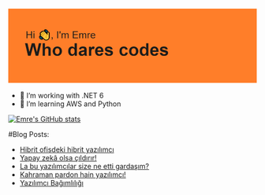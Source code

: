 ![MasterHead](https://github.com/emert117/emert117/blob/main/header.png)

- 🔭 I’m working with .NET 6 
- 🌱 I’m learning AWS and Python

[![Emre's GitHub stats](https://github-readme-stats.vercel.app/api?username=emert117)](https://github.com/anuraghazra/github-readme-stats)

#Blog Posts:
<!-- BLOG-POST-LIST:START -->
- [Hibrit ofisdeki hibrit yazılımcı](https://www.saascommando.com/2022/09/hibrit-ofisdeki-hibrit-yazlmc.html)
- [Yapay zekâ olsa çıldırır!](https://www.saascommando.com/2022/08/yapay-zeka-olsa-cldrr.html)
- [La bu yazılımcılar size ne etti gardaşım?](https://www.saascommando.com/2022/06/la-bu-yazlmclar-size-ne-etti-gardasm.html)
- [Kahraman pardon hain yazılımcı!](https://www.saascommando.com/2022/05/kahraman-pardon-hain-yazlmc.html)
- [Yazılımcı Bağımlılığı](https://www.saascommando.com/2022/04/yazlmc-bagmllg.html)
<!-- BLOG-POST-LIST:END -->
